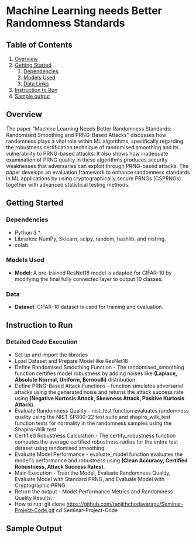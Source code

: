 # Machine Learning needs Better Randomness Standards

## Table of Contents
1. [Overview](#overview)
2. [Getting Started](#getting-started)
    1. [Dependencies](#dependencies)
    2. [Models Used](#models)
    3. [Data Links](#data)
3. [Instruction to Run](#instruction)
4. [Sample output](#sample)


## Overview <a name="overview"></a>
The paper "Machine Learning Needs Better Randomness Standards: Randomised Smoothing and PRNG-Based Attacks" discusses how randomness plays a vital role within ML algorithms, specifically regarding the robustness certification technique of randomised smoothing and its vulnerability to PRNG-based attacks. It also shows how inadequate examination of PRNG quality in these algorithms produces security weaknesses that adversaries can exploit through PRNG-based attacks. The paper develops an evaluation framework to enhance randomness standards in ML applications by using cryptographically secure PRNGs (CSPRNGs) together with advanced statistical testing methods.


## Getting Started <a name="getting-started"></a>


### Dependencies <a name="dependencies"></a>
* Python 3.*
* Libraries: NumPy, Sklearn, scipy, random, hashlib, and nistrng.
* colab

### Models Used <a name="models"></a>
* **Model**: A pre-trained ResNet18 model is adapted for CIFAR-10 by modifying the final fully connected layer to output 10 classes.

### Data <a name="data"></a>
* **Dataset**: CIFAR-10 dataset is used for training and evaluation.

## Instruction to Run<a name="instruction"></a>
### Detailed Code Execution 
* Set up and import the libraries
* Load Dataset and Prepare Model like ResNet18
* Define Randomised Smoothing Function - The randomised_smoothing function certifies model robustness by adding noises like **(Laplace, Absolute Normal, Uniform, Bernoulli)** distribution.
* Define PRNG-Based Attack Functions - function simulates adversarial attacks using the generated noise and returns the attack success rate using  **(Negative Kurtosis Attack, Skewness Attack, Positive Kurtosis Attack)**.
* Evaluate Randomness Quality - nist_test function evaluates randomness quality using the NIST SP800-22 test suite and shapiro_wilk_test function tests for normality in the randomness samples using the Shapiro-Wilk test
* Certified Robustness Calculation - The certify_robustness function computes the average certified robustness radius for the entire test dataset using randomised smoothing.
* Evaluate Model Performance - evaluate_model function evaluates the model's performance and robustness using **(Clean Accuracy, Certified Robustness, Attack Success Rates)**.
* Main Execution - Train the Model, Evaluate Randomness Quality, Evaluate Model with Standard PRNG, and Evaluate Model with Cryptographic PRNG.
* Return the output - Model Performance Metrics and Randomness Quality Results.
* How to run: git clone https://github.com/ranjithchodavarapu/Seminar-Project-Code.git
              cd Seminar-Project-Code
  



## Sample Output <a name="sample"></a>




